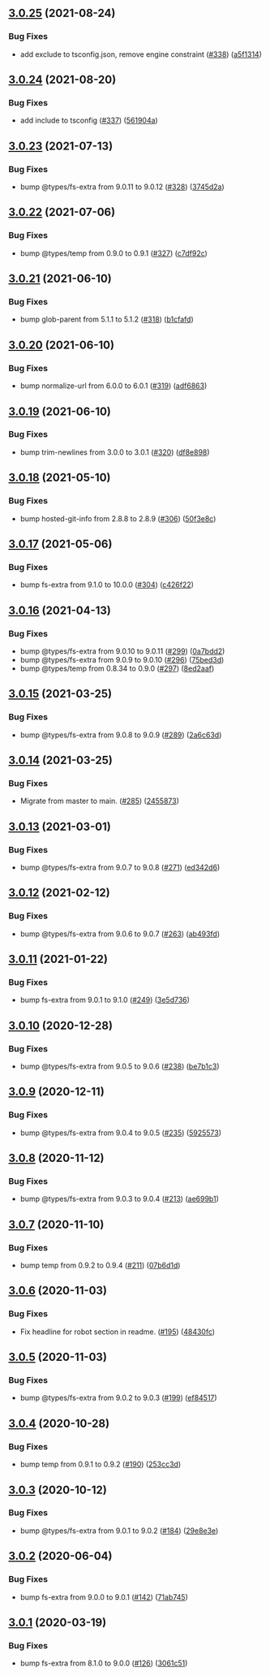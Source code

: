 ## [3.0.25](https://github.com/thenativeweb/isolated/compare/3.0.24...3.0.25) (2021-08-24)


### Bug Fixes

* add exclude to tsconfig.json, remove engine constraint ([#338](https://github.com/thenativeweb/isolated/issues/338)) ([a5f1314](https://github.com/thenativeweb/isolated/commit/a5f1314953055a4047d4329e83bb48d9ab686c33))

## [3.0.24](https://github.com/thenativeweb/isolated/compare/3.0.23...3.0.24) (2021-08-20)


### Bug Fixes

* add include to tsconfig ([#337](https://github.com/thenativeweb/isolated/issues/337)) ([561904a](https://github.com/thenativeweb/isolated/commit/561904a19a60da0872ddc9c4c89c60bb1582e206))

## [3.0.23](https://github.com/thenativeweb/isolated/compare/3.0.22...3.0.23) (2021-07-13)


### Bug Fixes

* bump @types/fs-extra from 9.0.11 to 9.0.12 ([#328](https://github.com/thenativeweb/isolated/issues/328)) ([3745d2a](https://github.com/thenativeweb/isolated/commit/3745d2ac5ae9a02be0408b960f49ed739fb4a9b8))

## [3.0.22](https://github.com/thenativeweb/isolated/compare/3.0.21...3.0.22) (2021-07-06)


### Bug Fixes

* bump @types/temp from 0.9.0 to 0.9.1 ([#327](https://github.com/thenativeweb/isolated/issues/327)) ([c7df92c](https://github.com/thenativeweb/isolated/commit/c7df92cfa7bf1bb508c166a1504ef5c783a4a051))

## [3.0.21](https://github.com/thenativeweb/isolated/compare/3.0.20...3.0.21) (2021-06-10)


### Bug Fixes

* bump glob-parent from 5.1.1 to 5.1.2 ([#318](https://github.com/thenativeweb/isolated/issues/318)) ([b1cfafd](https://github.com/thenativeweb/isolated/commit/b1cfafd65f76a292abe9fbd2df94fc12436fbf94))

## [3.0.20](https://github.com/thenativeweb/isolated/compare/3.0.19...3.0.20) (2021-06-10)


### Bug Fixes

* bump normalize-url from 6.0.0 to 6.0.1 ([#319](https://github.com/thenativeweb/isolated/issues/319)) ([adf6863](https://github.com/thenativeweb/isolated/commit/adf6863cb284d0e4659336ea0244a07c24c67597))

## [3.0.19](https://github.com/thenativeweb/isolated/compare/3.0.18...3.0.19) (2021-06-10)


### Bug Fixes

* bump trim-newlines from 3.0.0 to 3.0.1 ([#320](https://github.com/thenativeweb/isolated/issues/320)) ([df8e898](https://github.com/thenativeweb/isolated/commit/df8e8983fd74983f7abc9a54907427664114b6ec))

## [3.0.18](https://github.com/thenativeweb/isolated/compare/3.0.17...3.0.18) (2021-05-10)


### Bug Fixes

* bump hosted-git-info from 2.8.8 to 2.8.9 ([#306](https://github.com/thenativeweb/isolated/issues/306)) ([50f3e8c](https://github.com/thenativeweb/isolated/commit/50f3e8c5511f9832f7adc2b1cba7fcff9cbbf7bc))

## [3.0.17](https://github.com/thenativeweb/isolated/compare/3.0.16...3.0.17) (2021-05-06)


### Bug Fixes

* bump fs-extra from 9.1.0 to 10.0.0 ([#304](https://github.com/thenativeweb/isolated/issues/304)) ([c426f22](https://github.com/thenativeweb/isolated/commit/c426f227ad5438bb1c2a36e03cd4c8c3a52395c4))

## [3.0.16](https://github.com/thenativeweb/isolated/compare/3.0.15...3.0.16) (2021-04-13)


### Bug Fixes

* bump @types/fs-extra from 9.0.10 to 9.0.11 ([#299](https://github.com/thenativeweb/isolated/issues/299)) ([0a7bdd2](https://github.com/thenativeweb/isolated/commit/0a7bdd202848d7b2a0059d43f5fb98d7942a3441))
* bump @types/fs-extra from 9.0.9 to 9.0.10 ([#296](https://github.com/thenativeweb/isolated/issues/296)) ([75bed3d](https://github.com/thenativeweb/isolated/commit/75bed3df14dc5c8606c2ed2f259959ab2f9717df))
* bump @types/temp from 0.8.34 to 0.9.0 ([#297](https://github.com/thenativeweb/isolated/issues/297)) ([8ed2aaf](https://github.com/thenativeweb/isolated/commit/8ed2aafb0afd55af083ef73e9205fa1a2ff836ca))

## [3.0.15](https://github.com/thenativeweb/isolated/compare/3.0.14...3.0.15) (2021-03-25)


### Bug Fixes

* bump @types/fs-extra from 9.0.8 to 9.0.9 ([#289](https://github.com/thenativeweb/isolated/issues/289)) ([2a6c63d](https://github.com/thenativeweb/isolated/commit/2a6c63d91710f15bbb886e20aaa68b736ef22350))

## [3.0.14](https://github.com/thenativeweb/isolated/compare/3.0.13...3.0.14) (2021-03-25)


### Bug Fixes

* Migrate from master to main. ([#285](https://github.com/thenativeweb/isolated/issues/285)) ([2455873](https://github.com/thenativeweb/isolated/commit/2455873d967881616046d4d88dd96bf7bb5de72d))

## [3.0.13](https://github.com/thenativeweb/isolated/compare/3.0.12...3.0.13) (2021-03-01)


### Bug Fixes

* bump @types/fs-extra from 9.0.7 to 9.0.8 ([#271](https://github.com/thenativeweb/isolated/issues/271)) ([ed342d6](https://github.com/thenativeweb/isolated/commit/ed342d639c1cb573f65d8531dce3dda57933f797))

## [3.0.12](https://github.com/thenativeweb/isolated/compare/3.0.11...3.0.12) (2021-02-12)


### Bug Fixes

* bump @types/fs-extra from 9.0.6 to 9.0.7 ([#263](https://github.com/thenativeweb/isolated/issues/263)) ([ab493fd](https://github.com/thenativeweb/isolated/commit/ab493fd334e0aa4d74fe66d5f4e15252e1c2a80e))

## [3.0.11](https://github.com/thenativeweb/isolated/compare/3.0.10...3.0.11) (2021-01-22)


### Bug Fixes

* bump fs-extra from 9.0.1 to 9.1.0 ([#249](https://github.com/thenativeweb/isolated/issues/249)) ([3e5d736](https://github.com/thenativeweb/isolated/commit/3e5d736cf3dc97b935fd5f99de1c520b75099168))

## [3.0.10](https://github.com/thenativeweb/isolated/compare/3.0.9...3.0.10) (2020-12-28)


### Bug Fixes

* bump @types/fs-extra from 9.0.5 to 9.0.6 ([#238](https://github.com/thenativeweb/isolated/issues/238)) ([be7b1c3](https://github.com/thenativeweb/isolated/commit/be7b1c3014d89d934c312c7524623ca96aa8530d))

## [3.0.9](https://github.com/thenativeweb/isolated/compare/3.0.8...3.0.9) (2020-12-11)


### Bug Fixes

* bump @types/fs-extra from 9.0.4 to 9.0.5 ([#235](https://github.com/thenativeweb/isolated/issues/235)) ([5925573](https://github.com/thenativeweb/isolated/commit/59255737cf82d906930eb44005de9ea5d86b07ac))

## [3.0.8](https://github.com/thenativeweb/isolated/compare/3.0.7...3.0.8) (2020-11-12)


### Bug Fixes

* bump @types/fs-extra from 9.0.3 to 9.0.4 ([#213](https://github.com/thenativeweb/isolated/issues/213)) ([ae699b1](https://github.com/thenativeweb/isolated/commit/ae699b12f61f6ea5d08582e0fa6e6136ca4f6823))

## [3.0.7](https://github.com/thenativeweb/isolated/compare/3.0.6...3.0.7) (2020-11-10)


### Bug Fixes

* bump temp from 0.9.2 to 0.9.4 ([#211](https://github.com/thenativeweb/isolated/issues/211)) ([07b6d1d](https://github.com/thenativeweb/isolated/commit/07b6d1d2decf340fc14451c7f6e46fb23314d3bc))

## [3.0.6](https://github.com/thenativeweb/isolated/compare/3.0.5...3.0.6) (2020-11-03)


### Bug Fixes

* Fix headline for robot section in readme. ([#195](https://github.com/thenativeweb/isolated/issues/195)) ([48430fc](https://github.com/thenativeweb/isolated/commit/48430fcc62dbe32aed8088cc348bf0979d2ae3d0))

## [3.0.5](https://github.com/thenativeweb/isolated/compare/3.0.4...3.0.5) (2020-11-03)


### Bug Fixes

* bump @types/fs-extra from 9.0.2 to 9.0.3 ([#199](https://github.com/thenativeweb/isolated/issues/199)) ([ef84517](https://github.com/thenativeweb/isolated/commit/ef845174d97f4be72859ce1275d3d464a3ed7a8b))

## [3.0.4](https://github.com/thenativeweb/isolated/compare/3.0.3...3.0.4) (2020-10-28)


### Bug Fixes

* bump temp from 0.9.1 to 0.9.2 ([#190](https://github.com/thenativeweb/isolated/issues/190)) ([253cc3d](https://github.com/thenativeweb/isolated/commit/253cc3dc64adc3de29ff403a04fdc7baba36245b))

## [3.0.3](https://github.com/thenativeweb/isolated/compare/3.0.2...3.0.3) (2020-10-12)


### Bug Fixes

* bump @types/fs-extra from 9.0.1 to 9.0.2 ([#184](https://github.com/thenativeweb/isolated/issues/184)) ([29e8e3e](https://github.com/thenativeweb/isolated/commit/29e8e3eae887afbc38255af08be3eaa0ec3902c2))

## [3.0.2](https://github.com/thenativeweb/isolated/compare/3.0.1...3.0.2) (2020-06-04)


### Bug Fixes

* bump fs-extra from 9.0.0 to 9.0.1 ([#142](https://github.com/thenativeweb/isolated/issues/142)) ([71ab745](https://github.com/thenativeweb/isolated/commit/71ab7453de0f59a30149518228b6d2baf3cacebf))

## [3.0.1](https://github.com/thenativeweb/isolated/compare/3.0.0...3.0.1) (2020-03-19)


### Bug Fixes

* bump fs-extra from 8.1.0 to 9.0.0 ([#126](https://github.com/thenativeweb/isolated/issues/126)) ([3061c51](https://github.com/thenativeweb/isolated/commit/3061c51af8a966551a66a8f4f30f0680476bf6e9))
